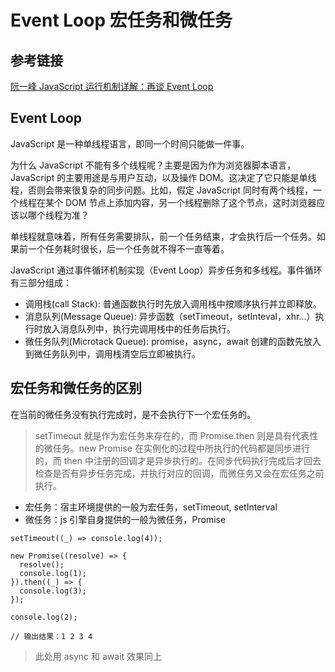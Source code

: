 # Event Loop 宏任务和微任务

## 参考链接

[阮一峰 JavaScript 运行机制详解：再谈 Event Loop](http://www.ruanyifeng.com/blog/2014/10/event-loop.html)

## Event Loop

JavaScript 是一种单线程语言，即同一个时间只能做一件事。

为什么 JavaScript 不能有多个线程呢？主要是因为作为浏览器脚本语言，JavaScript 的主要用途是与用户互动，以及操作 DOM。这决定了它只能是单线程，否则会带来很复杂的同步问题。比如，假定 JavaScript 同时有两个线程，一个线程在某个 DOM 节点上添加内容，另一个线程删除了这个节点，这时浏览器应该以哪个线程为准？

单线程就意味着，所有任务需要排队，前一个任务结束，才会执行后一个任务。如果前一个任务耗时很长，后一个任务就不得不一直等着。

JavaScript 通过事件循环机制实现（Event Loop）异步任务和多线程。事件循环有三部分组成：

- 调用栈(call Stack): 普通函数执行时先放入调用栈中按顺序执行并立即释放。
- 消息队列(Message Queue): 异步函数（setTimeout，setInteval，xhr...）执行时放入消息队列中，执行完调用栈中的任务后执行。
- 微任务队列(Microtack Queue): promise，async，await 创建的函数先放入到微任务队列中，调用栈清空后立即被执行。

## 宏任务和微任务的区别

在当前的微任务没有执行完成时，是不会执行下一个宏任务的。

> setTimeout 就是作为宏任务来存在的，而 Promise.then 则是具有代表性的微任务。new Promise 在实例化的过程中所执行的代码都是同步进行的，而 then 中注册的回调才是异步执行的。在同步代码执行完成后才回去检查是否有异步任务完成，并执行对应的回调，而微任务又会在宏任务之前执行。

- 宏任务：宿主环境提供的一般为宏任务，setTimeout, setInterval
- 微任务：js 引擎自身提供的一般为微任务，Promise

```
setTimeout((_) => console.log(4));

new Promise((resolve) => {
  resolve();
  console.log(1);
}).then((_) => {
  console.log(3);
});

console.log(2);

// 输出结果：1 2 3 4
```

> 此处用 async 和 await 效果同上
